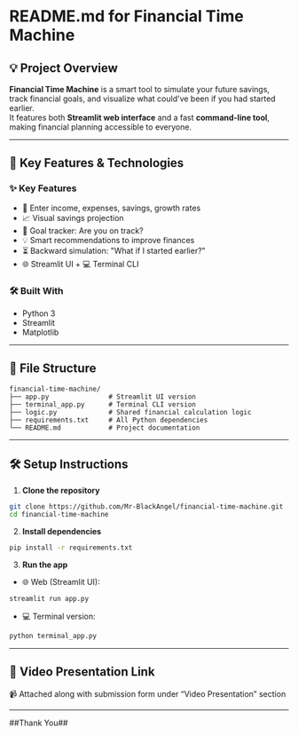 # README.md for Financial Time Machine

## 💡 Project Overview
**Financial Time Machine** is a smart tool to simulate your future savings, track financial goals, and visualize what could've been if you had started earlier.  
It features both **Streamlit web interface** and a fast **command-line tool**, making financial planning accessible to everyone.

---

## 🚀 Key Features & Technologies

### ✨ Key Features
- 🔢 Enter income, expenses, savings, growth rates
- 📈 Visual savings projection
- 🎯 Goal tracker: Are you on track?
- 💡 Smart recommendations to improve finances
- ⏳ Backward simulation: "What if I started earlier?"
- 🌐 Streamlit UI + 💻 Terminal CLI

### 🛠 Built With
- Python 3
- Streamlit
- Matplotlib

---

## 🧭 File Structure
```
financial-time-machine/
├── app.py               # Streamlit UI version
├── terminal_app.py      # Terminal CLI version
├── logic.py             # Shared financial calculation logic
├── requirements.txt     # All Python dependencies
└── README.md            # Project documentation
```

---

## 🛠 Setup Instructions

1. **Clone the repository**
```bash
git clone https://github.com/Mr-BlackAngel/financial-time-machine.git
cd financial-time-machine
```

2. **Install dependencies**
```bash
pip install -r requirements.txt
```

3. **Run the app**

- 🌐 Web (Streamlit UI):
```bash
streamlit run app.py
```

- 💻 Terminal version:
```bash
python terminal_app.py
```

---

## 🎥 Video Presentation Link
📹 Attached along with submission form under “Video Presentation” section

---

##Thank You##